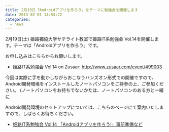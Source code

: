 ```yaml
---
title: 2月19日「Androidアプリを作ろう」をテーマに勉強会を開催します
date: 2013-02-01 14:53:22
categories:
  - news
---
```


2月19日(土) 姫路獨協大学サテライト教室で姫路IT系勉強会 Vol.14を開催します。テーマは「Androidアプリを作ろう」です。

お申し込みはこちらからお願いします。

-   姫路IT系勉強会 Vol.14 on Zusaar: <http://www.zusaar.com/event/499003>

今回は実際に手を動かしながらおこなうハンズオン形式での開催ですので、Android開発環境をインストールしたノートパソコンをご持参の上、ご参加ください。 (ノートパソコンをお持ちでないかたは、ノートパソコンのある方と一緒に

Android開発環境のセットアップについては、こちらのページにて案内いたしますので、しばらくお待ちください。

-   [姫路IT系勉強会 Vol.14 「Androidアプリを作ろう!」事前準備など](https://sites.google.com/site/himejiitstudy/history/20130216/androidhandson)
